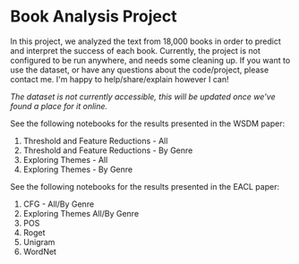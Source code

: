 # Book Analysis Project
In this project, we analyzed the text from 18,000 books in order to predict and interpret the success of each book.
Currently, the project is not configured to be run anywhere, and needs some cleaning up.
If you want to use the dataset, or have any questions about the code/project, please contact me. I'm happy to help/share/explain however I can!

*The dataset is not currently accessible, this will be updated once we've found a place for it online.*

See the following notebooks for the results presented in the WSDM paper:
1. Threshold and Feature Reductions - All
2. Threshold and Feature Reductions - By Genre
3. Exploring Themes - All
4. Exploring Themes - By Genre

See the following notebooks for the results presented in the EACL paper:
1. CFG - All/By Genre
2. Exploring Themes All/By Genre
3. POS
4. Roget
5. Unigram
6. WordNet
